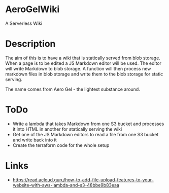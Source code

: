 # AeroGelWiki
A Serverless Wiki 

# Description
The aim of this is to have a wiki that is statically served from blob storage. When a page is to be edited a JS Markdown editor will be used. The editor will write Markdown to blob storage. A function will then process new markdown files in blob storage and write them to the blob storage for static serving. 

The name comes from Aero Gel - the lightest substance around. 

# ToDo 
- Write a lambda that takes Markdown from one S3 bucket and processes it into HTML in another for statically serving the wiki
- Get one of the JS Markdown editors to read a file from one S3 bucket and write back into it 
- Create the terraform code for the whole setup 

# Links
- https://read.acloud.guru/how-to-add-file-upload-features-to-your-website-with-aws-lambda-and-s3-48bbe9b83eaa
